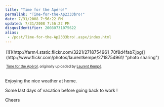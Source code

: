 ```yaml
---
title: "Time for the Apéro!"
permalink: "Time-for-the-Ap2333bro!"
date: 7/31/2008 7:56:22 PM
updated: 7/31/2008 7:56:22 PM
disqusIdentifier: 20080731075622
alias:
 - /post/Time-for-the-Ap2333bro!.aspx/index.html
---
```

<div style="text-align: left; padding: 3px;">
[![](http://farm4.static.flickr.com/3221/2718754961_70f8d4fab7.jpg)](http://www.flickr.com/photos/laurentkempe/2718754961/ "photo sharing")
  

<span style="font-size: 0.8em; margin-top: 0px;">[Time for the Apéro!](http://www.flickr.com/photos/laurentkempe/2718754961/), originally uploaded by [Laurent Kempé](http://www.flickr.com/people/laurentkempe/).</span>
</div>


<!-- more -->

Enjoying the nice weather at home.  


Some last days of vacation before going back to work !  


Cheers

